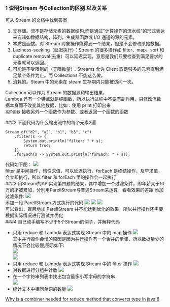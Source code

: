 ### 1 说明Stream 与Collection的区别 以及关系

 可从 Stream 的文档中找到答案     
  1. 无存储。流不是存储元素的数据结构,而是通过"计算操作的流水线"的形式表达来自诸如数据结构，阵列，生成器函数或 I/O 通道的源的元素。   
  2. 本质是函数。对 Stream 对象操作能得到一个结果，但是不会修改原始数据。   
  3. Laziness-seeking（延迟执行）：Stream 的很多操作如 filter、map、sort 和 duplicate  removal(去重）可以延迟实现，意思是我们只要检查到满足要求的元素就可以返回。   
  4. 可能是不受限制的（无限数量）：Streams 允许 Client 取足够多的元素直到满足某个条件为止。而 Collections 不能这么做。   
 5. 消耗的。Steam 中的元素在 steam 生存期内只能被访问一次。   
 
 Collection 可以作为 Stream 的数据源和输出结果，   
 Lambda 还有一个特点就是纯函数，所以执行过程中不要有副作用，只修改流数据本身而不改变其他数据，比如：使用 print 打印出来    
 ```高阶函数``` 接收另外一个函数作为参数、或者返回一个函数的函数   
 
###2 下面代码为什么输出流中的每个元素2遍

``` 
Stream.of("d2", "a2", "b1", "b3", "c")
    .filter(s -> {
        System.out.println("filter: " + s);
        return true;
    })
    .forEach(s -> System.out.println("forEach: " + s));
```
代码如下图：
![](QQ20161228-0@2x.png)   
filter 是中间操作，惰性求值，可以延迟执行，forEach 是终结操作，及早求值，会立即执行，所以 filter 和 forEach 里的操作会一起执行    
###3  用Stream的API实现第四题的结果，其中增加一个过滤条件，即年薪大于10万的才被累加，分别用ParellStream与普通Stream来运算，看看效果的差距
添加过滤条件:
![](QQ20161231-0@2x.png)    
添加一段 ParellStream 方式执行的代码
![](QQ20161231-1@2x.png) 
![](QQ20161231-2@2x.png) 
![](QQ20161231-3@2x.png)       
可以看出，盲目地加 ParellStream 并不能达到优化的效果，所以并行操作还需要根据实际情况进行测试并优化   
###4 自己动手编写不少于5个Stream的例子，并解释代码    
- 只用 reduce 和 Lambda 表达式实现 Stream 中的 map 操作
![](QQ20161231-4@2x.png)  
其中并行操作会慢的原因是因为并行操作有一个合并的步骤，所以数据量少的情况下会比较慢,图示如下:   
![](JNUWm.png)  
![](Sc0lD.png)   
- 只用 reduce 和 Lambda 表达式实现 Stream 中的 filter 操作
![](QQ20161231-5@2x.png)  
- 对数据进行分组并计数
![](QQ20161231-6@2x.png)   
- 在一个字符串列表中找出包含最多小写字母的字符串   
![](QQ20161231-7@2x.png)    
- 统计文本中相同单词的数量
![](QQ20161231-8@2x.png)    

        
[Why is a combiner needed for reduce method that converts type in java 8](http://stackoverflow.com/questions/24308146/why-is-a-combiner-needed-for-reduce-method-that-converts-type-in-java-8)
          